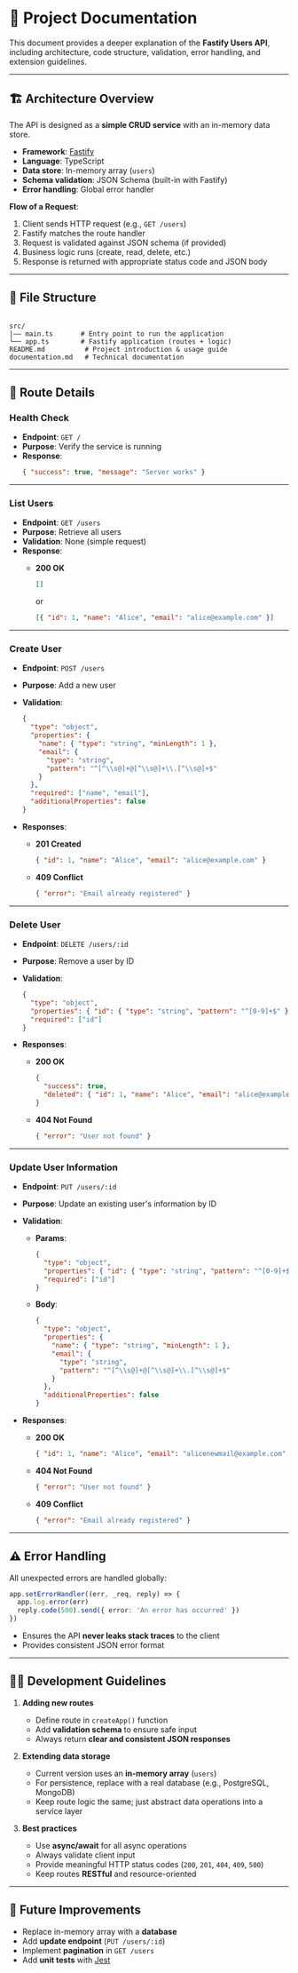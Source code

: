 # 📖 Project Documentation

This document provides a deeper explanation of the **Fastify Users API**, including architecture, code structure, validation, error handling, and extension guidelines.

---

## 🏗️ Architecture Overview

The API is designed as a **simple CRUD service** with an in-memory data store.

- **Framework**: [Fastify](https://fastify.dev/)
- **Language**: TypeScript
- **Data store**: In-memory array (`users`)
- **Schema validation**: JSON Schema (built-in with Fastify)
- **Error handling**: Global error handler

**Flow of a Request**:

1. Client sends HTTP request (e.g., `GET /users`)
2. Fastify matches the route handler
3. Request is validated against JSON schema (if provided)
4. Business logic runs (create, read, delete, etc.)
5. Response is returned with appropriate status code and JSON body

---

## 📂 File Structure

```

src/
|–– main.ts       # Entry point to run the application
└── app.ts        # Fastify application (routes + logic)
README.md          # Project introduction & usage guide
documentation.md   # Technical documentation

```

---

## 🧩 Route Details

### Health Check

- **Endpoint**: `GET /`
- **Purpose**: Verify the service is running
- **Response**:
  ```json
  { "success": true, "message": "Server works" }
  ```

---

### List Users

- **Endpoint**: `GET /users`
- **Purpose**: Retrieve all users
- **Validation**: None (simple request)
- **Response**:
  - **200 OK**

    ```json
    []
    ```

    or

    ```json
    [{ "id": 1, "name": "Alice", "email": "alice@example.com" }]
    ```

---

### Create User

- **Endpoint**: `POST /users`
- **Purpose**: Add a new user
- **Validation**:

  ```json
  {
    "type": "object",
    "properties": {
      "name": { "type": "string", "minLength": 1 },
      "email": {
        "type": "string",
        "pattern": "^[^\\s@]+@[^\\s@]+\\.[^\\s@]+$"
      }
    },
    "required": ["name", "email"],
    "additionalProperties": false
  }
  ```

- **Responses**:
  - **201 Created**

    ```json
    { "id": 1, "name": "Alice", "email": "alice@example.com" }
    ```

  - **409 Conflict**

    ```json
    { "error": "Email already registered" }
    ```

---

### Delete User

- **Endpoint**: `DELETE /users/:id`
- **Purpose**: Remove a user by ID
- **Validation**:

  ```json
  {
    "type": "object",
    "properties": { "id": { "type": "string", "pattern": "^[0-9]+$" } },
    "required": ["id"]
  }
  ```

- **Responses**:
  - **200 OK**

    ```json
    {
      "success": true,
      "deleted": { "id": 1, "name": "Alice", "email": "alice@example.com" }
    }
    ```

  - **404 Not Found**

    ```json
    { "error": "User not found" }
    ```

---

### Update User Information

- **Endpoint**: `PUT /users/:id`
- **Purpose**: Update an existing user's information by ID
- **Validation**:
  - **Params**:

    ```json
    {
      "type": "object",
      "properties": { "id": { "type": "string", "pattern": "^[0-9]+$" } },
      "required": ["id"]
    }
    ```

  - **Body**:
    ```json
    {
      "type": "object",
      "properties": {
        "name": { "type": "string", "minLength": 1 },
        "email": {
          "type": "string",
          "pattern": "^[^\\s@]+@[^\\s@]+\\.[^\\s@]+$"
        }
      },
      "additionalProperties": false
    }
    ```

- **Responses**:
  - **200 OK**

    ```json
    { "id": 1, "name": "Alice", "email": "alicenewmail@example.com" }
    ```

  - **404 Not Found**

    ```json
    { "error": "User not found" }
    ```

  - **409 Conflict**

    ```json
    { "error": "Email already registered" }
    ```

---

## ⚠️ Error Handling

All unexpected errors are handled globally:

```ts
app.setErrorHandler((err, _req, reply) => {
  app.log.error(err)
  reply.code(500).send({ error: 'An error has occurred' })
})
```

- Ensures the API **never leaks stack traces** to the client
- Provides consistent JSON error format

---

## 🧑‍💻 Development Guidelines

1. **Adding new routes**
   - Define route in `createApp()` function
   - Add **validation schema** to ensure safe input
   - Always return **clear and consistent JSON responses**

2. **Extending data storage**
   - Current version uses an **in-memory array** (`users`)
   - For persistence, replace with a real database (e.g., PostgreSQL, MongoDB)
   - Keep route logic the same; just abstract data operations into a service layer

3. **Best practices**
   - Use **async/await** for all async operations
   - Always validate client input
   - Provide meaningful HTTP status codes (`200`, `201`, `404`, `409`, `500`)
   - Keep routes **RESTful** and resource-oriented

---

## 🔮 Future Improvements

- Replace in-memory array with a **database**
- Add **update endpoint** (`PUT /users/:id`)
- Implement **pagination** in `GET /users`
- Add **unit tests** with [Jest](https://jestjs.io/)
